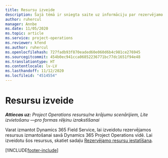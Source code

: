 ```yaml
---
title: Resursu izveide
description: Šajā tēmā ir sniegta saite uz informāciju par rezervējamo resursu izveidi.
author: ruhercul
manager: Annbe
ms.date: 11/05/2020
ms.topic: article
ms.service: project-operations
ms.reviewer: kfend
ms.author: ruhercul
ms.openlocfilehash: 727fadb93f870eaded60e060d6b4c981ce276945
ms.sourcegitcommit: 454b0ec941cca06852236771bc77dc1651f94e48
ms.translationtype: HT
ms.contentlocale: lv-LV
ms.lasthandoff: 11/12/2020
ms.locfileid: "4514554"
---
```

# <a name="create-resources"></a>Resursu izveide

_**Attiecas uz:** Project Operations resursu/ne krājumu scenārijiem, Lite izvietošanu —pro formas rēķinu izrakstīšanai_

Varat izmantot Dynamics 365 Field Service, lai izveidotu rezervējamos resursus izmantošanai savā Dynamics 365 Project Operations vidē. Lai izveidotu šos resursus, skatiet sadaļu [Rezervējamo resursu iestatīšana](https://docs.microsoft.com/dynamics365/field-service/set-up-bookable-resources).


[!INCLUDE[footer-include](../includes/footer-banner.md)]